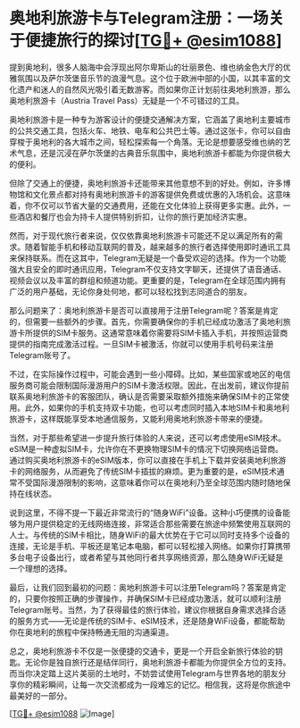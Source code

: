 # 奥地利旅游卡与Telegram注册：一场关于便捷旅行的探讨[[TG💪+ @esim1088](https://t.me/s/esim1088)]

提到奥地利，很多人脑海中会浮现出阿尔卑斯山的壮丽景色、维也纳金色大厅的优雅氛围以及萨尔茨堡音乐节的浪漫气息。这个位于欧洲中部的小国，以其丰富的文化遗产和迷人的自然风光吸引着无数游客。而如果你正计划前往奥地利旅游，那么奥地利旅游卡（Austria Travel Pass）无疑是一个不可错过的工具。

奥地利旅游卡是一种专为游客设计的便捷交通解决方案，它涵盖了奥地利主要城市的公共交通工具，包括火车、地铁、电车和公共巴士等。通过这张卡，你可以自由穿梭于奥地利的各大城市之间，轻松探索每一个角落。无论是想要感受维也纳的艺术气息，还是沉浸在萨尔茨堡的古典音乐氛围中，奥地利旅游卡都能为你提供极大的便利。

但除了交通上的便捷，奥地利旅游卡还能带来其他意想不到的好处。例如，许多博物馆和文化景点都对持有奥地利旅游卡的游客提供免费或优惠的入场机会。这意味着，你不仅可以节省大量的交通费用，还能在文化体验上获得更多实惠。此外，一些酒店和餐厅也会为持卡人提供特别折扣，让你的旅行更加经济实惠。

然而，对于现代旅行者来说，仅仅依靠奥地利旅游卡可能还不足以满足所有的需求。随着智能手机和移动互联网的普及，越来越多的旅行者选择使用即时通讯工具来保持联系。而在这其中，Telegram无疑是一个备受欢迎的选择。作为一个功能强大且安全的即时通讯应用，Telegram不仅支持文字聊天，还提供了语音通话、视频会议以及丰富的群组和频道功能。更重要的是，Telegram在全球范围内拥有广泛的用户基础，无论你身处何地，都可以轻松找到志同道合的朋友。

那么问题来了：奥地利旅游卡是否可以直接用于注册Telegram呢？答案是肯定的，但需要一些额外的步骤。首先，你需要确保你的手机已经成功激活了奥地利旅游卡所提供的SIM卡服务。这通常意味着你需要将SIM卡插入手机，并按照运营商提供的指南完成激活过程。一旦SIM卡被激活，你就可以使用手机号码来注册Telegram账号了。

不过，在实际操作过程中，可能会遇到一些小障碍。比如，某些国家或地区的电信服务商可能会限制国际漫游用户的SIM卡激活权限。因此，在出发前，建议你提前联系奥地利旅游卡的客服团队，确认是否需要采取额外措施来确保SIM卡的正常使用。此外，如果你的手机支持双卡功能，也可以考虑同时插入本地SIM卡和奥地利旅游卡，这样既能享受本地通信服务，又能利用奥地利旅游卡带来的便捷。

当然，对于那些希望进一步提升旅行体验的人来说，还可以考虑使用eSIM技术。eSIM是一种虚拟SIM卡，允许你在不更换物理SIM卡的情况下切换网络运营商。通过购买奥地利旅游卡的eSIM版本，你可以直接在手机上下载并安装奥地利旅游卡的网络服务，从而避免了传统SIM卡插拔的麻烦。更为重要的是，eSIM技术通常不受国际漫游限制的影响，这意味着你可以在奥地利乃至全球范围内随时随地保持在线状态。

说到这里，不得不提一下最近非常流行的“随身WiFi”设备。这种小巧便携的设备能够为用户提供稳定的无线网络连接，非常适合那些需要在旅途中频繁使用互联网的人士。与传统的SIM卡相比，随身WiFi的最大优势在于它可以同时支持多个设备的连接，无论是手机、平板还是笔记本电脑，都可以轻松接入网络。如果你打算携带多台电子设备出行，或者希望与其他同行者共享网络资源，那么随身WiFi无疑是一个理想的选择。

最后，让我们回到最初的问题：奥地利旅游卡可以注册Telegram吗？答案是肯定的，只要你按照正确的步骤操作，并确保SIM卡已经成功激活，就可以顺利注册Telegram账号。当然，为了获得最佳的旅行体验，建议你根据自身需求选择合适的服务方式——无论是传统的SIM卡、eSIM技术，还是随身WiFi设备，都能帮助你在奥地利的旅程中保持畅通无阻的沟通渠道。

总之，奥地利旅游卡不仅是一张便捷的交通卡，更是一个开启全新旅行体验的钥匙。无论你是独自旅行还是结伴同行，奥地利旅游卡都能为你提供全方位的支持。而当你决定踏上这片美丽的土地时，不妨尝试使用Telegram与世界各地的朋友分享你的精彩瞬间，让每一次交流都成为一段难忘的记忆。相信我，这将是你旅途中最美好的一部分。

[[TG💪+ @esim1088](https://t.me/s/esim1088) ![Image](https://i.postimg.cc/4NQfJmqS/Snipaste-2025-05-13-00-14-12.png)]